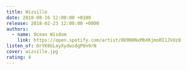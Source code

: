 ```yaml
---
title: Wizville
date: 2018-08-16 12:00:00 +0100
release: 2018-02-23 12:00:00 +0000
authors:
  - name: Ocean Wisdom
    link: https://open.spotify.com/artist/0D9N9NxMbXKjmoRI1JVdz8
listen_of: 0rYK8GLayXydwsdgP0n9rN
cover: wizville.jpg
rating: 4
---
```

